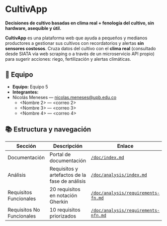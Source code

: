 # CultivApp

**Decisiones de cultivo basadas en clima real + fenología del cultivo, sin hardware, asequible y útil.**

**CultivApp** es una plataforma web que ayuda a pequeños y medianos productores a gestionar sus cultivos con recordatorios y alertas **sin sensores costosos**. Cruza datos del cultivo con el **clima real** (consultado desde SIATA vía web scraping o a través de un microservicio API propio) para sugerir acciones: riego, fertilización y alertas climáticas.

## 👥 Equipo
- **Equipo:** Equipo 5
- **Integrantes:**
- Nicolás Meneses — nicolas.meneses@upb.edu.co
  - <Nombre 2> — <correo 2>
  - <Nombre 3> — <correo 3>
  - <Nombre 4> — <correo 4>


## 📚 Estructura y navegación

| Sección | Descripción | Enlace |
|---|---|---|
| Documentación | Portal de documentación | [`/doc/index.md`](doc/index.md) |
| Análisis | Requisitos y artefactos de la fase de análisis | [`/doc/analysis/index.md`](doc/analysis/index.md) |
| Requisitos Funcionales | 20 requisitos en notación Gherkin | [`/doc/analysis/requirements-fn.md`](doc/analysis/requirements-fn.md) |
| Requisitos No Funcionales | 10 requisitos priorizados | [`/doc/analysis/requirements-nfn.md`](doc/analysis/requirements-nfn.md) |




 
